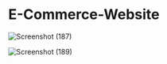 # E-Commerce-Website
![Screenshot (187)](https://github.com/shadabalam78698/E-Commerce-Website/assets/106025020/1ff00b3f-8bc6-4834-b1d9-5f27ab0135ee)


![Screenshot (189)](https://github.com/shadabalam78698/E-Commerce-Website/assets/106025020/a61173d2-69d1-4451-97b0-0ba36278b44f)

